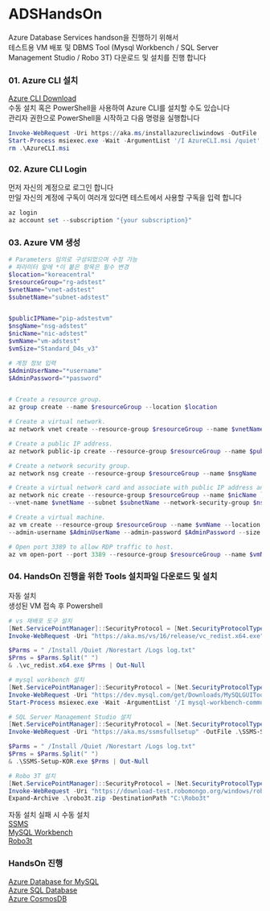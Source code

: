 # ADSHandsOn
Azure Database Services handson을 진행하기 위해서  
테스트용 VM 배포 및 DBMS Tool (Mysql Workbench / SQL Server Management Studio / Robo 3T) 다운로드 및 설치를 진행 합니다

### 01. Azure CLI 설치
[Azure CLI Download](https://aka.ms/installazurecliwindows)  
수동 설치 혹은 PowerShell을 사용하여 Azure CLI를 설치할 수도 있습니다   
관리자 권한으로 PowerShell을 시작하고 다음 명령을 실행합니다  

```powershell
Invoke-WebRequest -Uri https://aka.ms/installazurecliwindows -OutFile .\AzureCLI.msi; 
Start-Process msiexec.exe -Wait -ArgumentList '/I AzureCLI.msi /quiet'; 
rm .\AzureCLI.msi
 ```

### 02. Azure CLI Login
먼저 자신의 계정으로 로그인 합니다  
만일 자신의 계정에 구독이 여러개 있다면 테스트에서 사용할 구독을 입력 합니다  
```powershell
az login 
az account set --subscription "{your subscription}"
```

### 03. Azure VM 생성
```powershell
# Parameters 임의로 구성되었으며 수정 가능
# 파라미터 앞에 *이 붙은 항목은 필수 변경
$location="koreacentral"
$resourceGroup="rg-adstest"
$vnetName="vnet-adstest"
$subnetName="subnet-adstest"


$publicIPName="pip-adstestvm"
$nsgName="nsg-adstest"
$nicName="nic-adstest"
$vmName="vm-adstest"
$vmSize="Standard_D4s_v3"

# 계정 정보 입력
$AdminUserName="*username"
$AdminPassword="*password"


# Create a resource group.
az group create --name $resourceGroup --location $location

# Create a virtual network.
az network vnet create --resource-group $resourceGroup --name $vnetName --subnet-name $subnetName

# Create a public IP address.
az network public-ip create --resource-group $resourceGroup --name $publicIPName

# Create a network security group.
az network nsg create --resource-group $resourceGroup --name $nsgName

# Create a virtual network card and associate with public IP address and NSG.
az network nic create --resource-group $resourceGroup --name $nicName `
--vnet-name $vnetName --subnet $subnetName --network-security-group $nsgName --public-ip-address $publicIPName

# Create a virtual machine. 
az vm create --resource-group $resourceGroup --name $vmName --location $location --nics $nicName --image win2016datacenter `
--admin-username $AdminUserName --admin-password $AdminPassword --size $vmSize

# Open port 3389 to allow RDP traffic to host.
az vm open-port --port 3389 --resource-group $resourceGroup --name $vmName
```


### 04. HandsOn 진행을 위한 Tools 설치파일 다운로드 및 설치
자동 설치  
생성된 VM 접속 후 Powershell 

```powershell
# vs 재배포 도구 설치
[Net.ServicePointManager]::SecurityProtocol = [Net.SecurityProtocolType]::Tls12
Invoke-WebRequest -Uri "https://aka.ms/vs/16/release/vc_redist.x64.exe" -OutFile .\vc_redist.x64.exe; 

$Parms = " /Install /Quiet /Norestart /Logs log.txt"
$Prms = $Parms.Split(" ")
& .\vc_redist.x64.exe $Prms | Out-Null

# mysql workbench 설치
[Net.ServicePointManager]::SecurityProtocol = [Net.SecurityProtocolType]::Tls12
Invoke-WebRequest -Uri "https://dev.mysql.com/get/Downloads/MySQLGUITools/mysql-workbench-community-8.0.20-winx64.msi" -OutFile .\mysql-workbench-community-8.0.20-winx64.msi; 
Start-Process msiexec.exe -Wait -ArgumentList '/I mysql-workbench-community-8.0.20-winx64.msi /quiet'; 

# SQL Server Management Studio 설치
[Net.ServicePointManager]::SecurityProtocol = [Net.SecurityProtocolType]::Tls12
Invoke-WebRequest -Uri "https://aka.ms/ssmsfullsetup" -OutFile .\SSMS-Setup-KOR.exe; 

$Parms = " /Install /Quiet /Norestart /Logs log.txt"
$Prms = $Parms.Split(" ")
& .\SSMS-Setup-KOR.exe $Prms | Out-Null

# Robo 3T 설치
[Net.ServicePointManager]::SecurityProtocol = [Net.SecurityProtocolType]::Tls12
Invoke-WebRequest -Uri "https://download-test.robomongo.org/windows/robo3t-1.3.1-windows-x86_64-7419c406.zip" -OutFile .\robo3t.zip; 
Expand-Archive .\robo3t.zip -DestinationPath "C:\Robo3t"
```

자동 설치 실패 시 수동 설치  
[SSMS](https://docs.microsoft.com/ko-kr/sql/ssms/download-sql-server-management-studio-ssms?view=sql-server-ver15)  
[MySQL Workbench](https://dev.mysql.com/downloads/workbench/)  
[Robo3t](https://robomongo.org/download)  

### HandsOn 진행
[Azure Database for MySQL](/AzureDatabaseforMySQL/README.md)  
[Azure SQL Database](/AzureSQLDatabase/README.md)  
[Azure CosmosDB](/AzureCosmosDB/README.md)  
